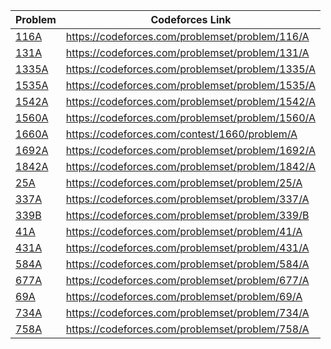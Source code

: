 Problem | Codeforces Link |
-------------|------|
[116A](116A.py) | https://codeforces.com/problemset/problem/116/A |
[131A](131A.py) | https://codeforces.com/problemset/problem/131/A |
[1335A](1335A.py) | https://codeforces.com/problemset/problem/1335/A |
[1535A](1535A.py) | https://codeforces.com/problemset/problem/1535/A |
[1542A](1542A.py) | https://codeforces.com/problemset/problem/1542/A |
[1560A](1560A.py) | https://codeforces.com/problemset/problem/1560/A |
[1660A](1660A.py) | https://codeforces.com/contest/1660/problem/A |
[1692A](1692A.py) | https://codeforces.com/problemset/problem/1692/A |
[1842A](1842A.py) | https://codeforces.com/problemset/problem/1842/A |
[25A](25A.py) | https://codeforces.com/problemset/problem/25/A |
[337A](337A.py) | https://codeforces.com/problemset/problem/337/A |
[339B](339B.py) | https://codeforces.com/problemset/problem/339/B |
[41A](41A.py) | https://codeforces.com/problemset/problem/41/A |
[431A](431A.py) | https://codeforces.com/problemset/problem/431/A |
[584A](584A.py) | https://codeforces.com/problemset/problem/584/A |
[677A](677A.py) | https://codeforces.com/problemset/problem/677/A |
[69A](69A.py) | https://codeforces.com/problemset/problem/69/A |
[734A](734A.py) | https://codeforces.com/problemset/problem/734/A |
[758A](758A.py) | https://codeforces.com/problemset/problem/758/A |
